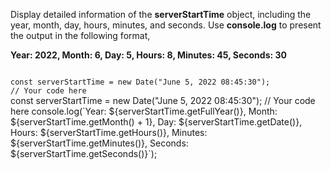 Display detailed information of the
**serverStartTime** object,
including the year, month, day, hours,
minutes, and seconds.
Use **console.log** to present the
output in the following format,

**Year: 2022, Month: 6, Day: 5, Hours: 8, Minutes: 45, Seconds: 30**

<codeblock language="javascript" type="exercise" testMode="fixedInput">
<code>
const serverStartTime = new Date("June 5, 2022 08:45:30");
// Your code here
</code>

<solution>
const serverStartTime = new Date("June 5, 2022 08:45:30");
// Your code here
console.log(`Year: ${serverStartTime.getFullYear()}, Month: ${serverStartTime.getMonth() + 1}, Day: ${serverStartTime.getDate()}, Hours: ${serverStartTime.getHours()}, Minutes: ${serverStartTime.getMinutes()}, Seconds: ${serverStartTime.getSeconds()}`);
</solution>
</codeblock>
